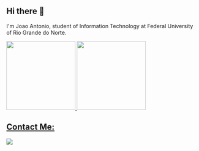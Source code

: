 ## Hi there 👋
I'm Joao Antonio, student of Information Technology at Federal University of Rio Grande do Norte.

<div>
<a href="https://github.com/Minobarbarian">
<img height="180em" src="https://github-readme-stats.vercel.app/api/top-langs/?username=Minobarbarian&theme=dracula&show_icons=true&hide_border=true&layout=compact"/>
<img height="180em" src="https://github-readme-stats.vercel.app/api?username=Minobarbarian&theme=dracula&show_icons=true&hide_border=true&count_private=true"/>
</div>
  
## Contact Me:
<div>
<a href = "mailto:minobarbarian@gmail.com"><img src="https://img.shields.io/badge/Gmail-D14836?style=for-the-badge&logo=gmail&logoColor=white" target="_blank"></a>
</div>
<!--
**Minobarbarian/Minobarbarian** is a ✨ _special_ ✨ repository because its `README.md` (this file) appears on your GitHub profile.

Here are some ideas to get you started:

- 🔭 I’m currently working on ...
- 🌱 I’m currently learning ...
- 👯 I’m looking to collaborate on ...
- 🤔 I’m looking for help with ...
- 💬 Ask me about ...
- 📫 How to reach me: ...
- 😄 Pronouns: ...
- ⚡ Fun fact: ...
-->
